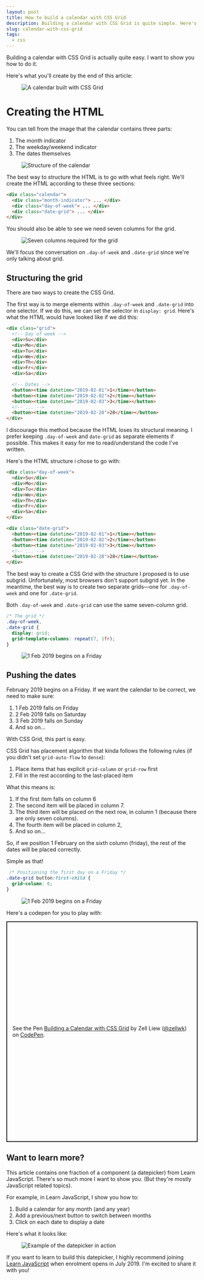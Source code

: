 ```yaml
---
layout: post
title: How to build a calendar with CSS Grid 
description: Building a calendar with CSS Grid is quite simple. Here's how to do it. 
slug: calendar-with-css-grid
tags:
  - css
---
```


Building a calendar with CSS Grid is actually quite easy. I want to show you how to do it. 

Here's what you'll create by the end of this article: 

<figure><img src="/images/2019/calendar-css-grid/calendar-fixed.png" alt="A calendar built with CSS Grid"></figure>

<!-- more -->

# Creating the HTML

You can tell from the image that the calendar contains three parts: 

1. The month indicator 
2. The weekday/weekend indicator 
3. The dates themselves

<figure><img src="/images/2019/calendar-css-grid/structure.png" alt="Structure of the calendar"></figure>

The best way to structure the HTML is to go with what feels right. We'll create the HTML according to these three sections: 

```html
<div class="calendar">
  <div class="month-indicator"> ... </div>
  <div class="day-of-week"> ... </div>
  <div class="date-grid"> ... </div>
</div>
```

You should also be able to see we need seven columns for the grid. 

<figure><img src="/images/2019/calendar-css-grid/seven-columns.png" alt="Seven columns required for the grid"></figure>

We'll focus the conversation on `.day-of-week` and `.date-grid` since we're only talking about grid. 

## Structuring the grid

There are two ways to create the CSS Grid. 

The first way is to merge elements within `.day-of-week` and `.date-grid` into one selector. If we do this, we can set the selector in `display: grid`. Here's what the HTML would have looked like if we did this: 

```html
<div class="grid">
  <!-- Day of week -->
  <div>Su</div>
  <div>Mo</div>
  <div>Tu</div>
  <div>We</div>
  <div>Th</div>
  <div>Fr</div>
  <div>Sa</div>

  <!-- Dates -->
  <button><time datetime="2019-02-01">1</time></button>
  <button><time datetime="2019-02-02">2</time></button>
  <button><time datetime="2019-02-03">3</time></button>
  <!-- ... --> 
  <button><time datetime="2019-02-28">28</time></button>
</div>
```

I discourage this method because the HTML loses its structural meaning. I prefer keeping `.day-of-week` and `date-grid` as separate elements if possible. This makes it easy for me to read/understand the code I've written. 

Here's the HTML structure i chose to go with: 

```html
<div class="day-of-week">
  <div>Su</div>
  <div>Mo</div>
  <div>Tu</div>
  <div>We</div>
  <div>Th</div>
  <div>Fr</div>
  <div>Sa</div>
</div>

<div class="date-grid">
  <button><time datetime="2019-02-01">1</time></button>
  <button><time datetime="2019-02-02">2</time></button>
  <button><time datetime="2019-02-03">3</time></button>
  <!-- ... --> 
  <button><time datetime="2019-02-28">28</time></button>
</div>
```

The best way to create a CSS Grid with the structure I proposed is to use subgrid. Unfortunately, most browsers don't support subgrid yet. In the meantime, the best way is to create two separate grids—one for `.day-of-week` and one for `.date-grid`. 

Both `.day-of-week` and `.date-grid` can use the same seven-column grid. 

```css
/* The grid */
.day-of-week,
.date-grid {
  display: grid;
  grid-template-columns: repeat(7, 1fr);
}
```

<figure><img src="/images/2019/calendar-css-grid/calendar-grid.png" alt="1 Feb 2019 begins on a Friday"></figure>

## Pushing the dates

February 2019 begins on a Friday. If we want the calendar to be correct, we need to make sure: 

1. 1 Feb 2019 falls on Friday 
2. 2 Feb 2019 falls on Saturday 
3. 3 Feb 2019 falls on Sunday 
4. And so on...

With CSS Grid, this part is easy. 

CSS Grid has placement algorithm that kinda follows the following rules (if you didn't set `grid-auto-flow` to `dense`): 

1. Place items that has explicit `grid-column` or `grid-row` first
2. Fill in the rest according to the last-placed item 

What this means is: 

1. If the first item falls on column 6 
2. The second item will be placed in column 7. 
3. The third item will be placed on the next row, in column 1 (because there are only seven columns). 
4. The fourth item will be placed in column 2, 
5. And so on...

So, if we position 1 February on the sixth column (friday), the rest of the dates will be placed correctly. 

Simple as that!

```css
 /* Positioning the first day on a Friday */
.date-grid button:first-child {
  grid-column: 6;
}
```

<figure><img src="/images/2019/calendar-css-grid/calendar-fixed.png" alt="1 Feb 2019 begins on a Friday"></figure>

Here's a codepen for you to play with: 

<p class="codepen" data-height="581" data-theme-id="7929" data-default-tab="result" data-user="zellwk" data-slug-hash="xNpKwp" style="height: 581px; box-sizing: border-box; display: flex; align-items: center; justify-content: center; border: 2px solid; margin: 1em 0; padding: 1em;" data-pen-title="Building a Calendar with CSS Grid">
  <span>See the Pen <a href="https://codepen.io/zellwk/pen/xNpKwp/">
  Building a Calendar with CSS Grid</a> by Zell Liew (<a href="https://codepen.io/zellwk">@zellwk</a>)
  on <a href="https://codepen.io">CodePen</a>.</span>
</p>
<script async src="https://static.codepen.io/assets/embed/ei.js"></script>

## Want to learn more?

This article contains one fraction of a component (a datepicker) from Learn JavaScript. There's so much more I want to show you. (But they're mostly JavaScript related topics).

For example, in Learn JavaScript, I show you how to: 

1. Build a calendar for any month (and any year) 
2. Add a previous/next button to switch between months 
3. Click on each date to display a date

Here's what it looks like: 

<figure><img src="/images/2019/calendar-css-grid/datepicker.gif" alt="Example of the datepicker in action"></figure>

If you want to learn to build this datepicker, I highly recommend joining [Learn JavaScript][1] when enrolment opens in July 2019. I'm excited to share it with you! 

[1]:	https://learnjavascript.today "Learn JavaScript"